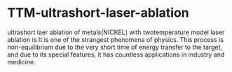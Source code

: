 # TTM-ultrashort-laser-ablation
ultrashort laer ablation of metals(NICKEL) with twotemperature model 
laser ablation is It is one of the strangest phenomena of physics.
This process is non-equilibrium due to the very short time of energy transfer to the target,
and due to its special features, it has countless applications in industry and medicine.
